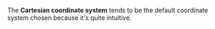 The **Cartesian coordinate system** tends to be the default coordinate system chosen because it's quite intuitive. 